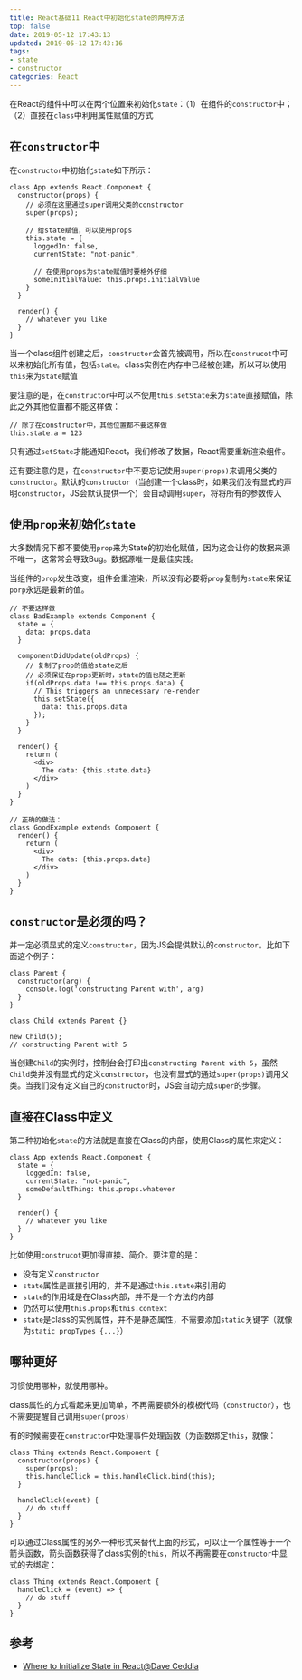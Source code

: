 ```yaml
---
title: React基础11 React中初始化state的两种方法
top: false
date: 2019-05-12 17:43:13
updated: 2019-05-12 17:43:16
tags:
- state
- constructor
categories: React
---
```


在React的组件中可以在两个位置来初始化`state`：（1）在组件的`constructor`中；（2）直接在`class`中利用属性赋值的方式

<!-- more -->

## 在`constructor`中

在`constructor`中初始化`state`如下所示：

```JS
class App extends React.Component {
  constructor(props) {
    // 必须在这里通过super调用父类的constructor
    super(props);

    // 给state赋值，可以使用props
    this.state = {
      loggedIn: false,
      currentState: "not-panic",

      // 在使用props为state赋值时要格外仔细
      someInitialValue: this.props.initialValue
    }
  }

  render() {
    // whatever you like
  }
}
```

当一个class组件创建之后，`constructor`会首先被调用，所以在`construcot`中可以来初始化所有值，包括`state`。class实例在内存中已经被创建，所以可以使用`this`来为`state`赋值

要注意的是，在`constructor`中可以不使用`this.setState`来为`state`直接赋值，除此之外其他位置都不能这样做：

```JS
// 除了在constructor中，其他位置都不要这样做
this.state.a = 123
```

只有通过`setState`才能通知React，我们修改了数据，React需要重新渲染组件。

还有要注意的是，在`constructor`中不要忘记使用`super(props)`来调用父类的`constructor`。默认的`constructor`（当创建一个class时，如果我们没有显式的声明`constructor`，JS会默认提供一个）会自动调用`super`，将将所有的参数传入

## 使用`prop`来初始化`state`

大多数情况下都不要使用`prop`来为State的初始化赋值，因为这会让你的数据来源不唯一，这常常会导致Bug。数据源唯一是最佳实践。

当组件的`prop`发生改变，组件会重渲染，所以没有必要将`prop`复制为`state`来保证`porp`永远是最新的值。


```
// 不要这样做
class BadExample extends Component {
  state = {
    data: props.data
  }

  componentDidUpdate(oldProps) {
    // 复制了prop的值给state之后
    // 必须保证在props更新时，state的值也随之更新
    if(oldProps.data !== this.props.data) {
      // This triggers an unnecessary re-render
      this.setState({
        data: this.props.data
      });
    }
  }

  render() {
    return (
      <div>
        The data: {this.state.data}
      </div>
    )
  }
}

// 正确的做法：
class GoodExample extends Component {
  render() {
    return (
      <div>
        The data: {this.props.data}
      </div>
    )
  }  
}
```

## `constructor`是必须的吗？

并一定必须显式的定义`constructor`，因为JS会提供默认的`constructor`。比如下面这个例子：

```JS
class Parent { 
  constructor(arg) { 
    console.log('constructing Parent with', arg)
  } 
}

class Child extends Parent {}

new Child(5);
// constructing Parent with 5
```

当创建`Child`的实例时，控制台会打印出`constructing Parent with 5`，虽然`Child`类并没有显式的定义`constructor`，也没有显式的通过`super(props)`调用父类。当我们没有定义自己的`constructor`时，JS会自动完成`super`的步骤。


## 直接在Class中定义

第二种初始化`state`的方法就是直接在Class的内部，使用Class的属性来定义：

```JS
class App extends React.Component {
  state = {
    loggedIn: false,
    currentState: "not-panic",
    someDefaultThing: this.props.whatever
  }

  render() {
    // whatever you like
  }
}
```

比如使用`construcot`更加得直接、简介。要注意的是：

- 没有定义`constructor`
- `state`属性是直接引用的，并不是通过`this.state`来引用的
- `state`的作用域是在Class内部，并不是一个方法的内部
- 仍然可以使用`this.props`和`this.context`
- `state`是class的实例属性，并不是静态属性，不需要添加`static`关键字（就像为`static propTypes {...}`）


## 哪种更好

习惯使用哪种，就使用哪种。

class属性的方式看起来更加简单，不再需要额外的模板代码（`constructor`），也不需要提醒自己调用`super(props)`

有的时候需要在`constructor`中处理事件处理函数（为函数绑定`this`，就像：

```JS
class Thing extends React.Component {
  constructor(props) {
    super(props);
    this.handleClick = this.handleClick.bind(this);
  }

  handleClick(event) {
    // do stuff
  }
}
```

可以通过Class属性的另外一种形式来替代上面的形式，可以让一个属性等于一个箭头函数，箭头函数获得了class实例的`this`，所以不再需要在`constructor`中显式的去绑定：

```JS
class Thing extends React.Component {
  handleClick = (event) => {
    // do stuff
  }
}
```

## 参考
- [Where to Initialize State in React@Dave Ceddia](https://daveceddia.com/where-initialize-state-react/)









